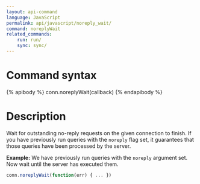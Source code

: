 ```yaml
---
layout: api-command 
language: JavaScript
permalink: api/javascript/noreply_wait/
command: noreplyWait
related_commands:
    run: run/
    sync: sync/
---
```


# Command syntax #

{% apibody %}
conn.noreplyWait(callback)
{% endapibody %}

# Description #

Wait for outstanding no-reply requests on the given connection to finish. If you have
previously run queries with the `noreply` flag set, it guarantees that those queries
have been processed by the server.

__Example:__ We have previously run queries with the `noreply` argument set. Now
wait until the server has executed them.

```js
conn.noreplyWait(function(err) { ... })
```

